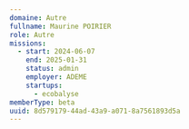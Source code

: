 ```yaml
---
domaine: Autre
fullname: Maurine POIRIER
role: Autre
missions:
  - start: 2024-06-07
    end: 2025-01-31
    status: admin
    employer: ADEME
    startups:
      - ecobalyse
memberType: beta
uuid: 8d579179-44ad-43a9-a071-8a7561893d5a
---
```

